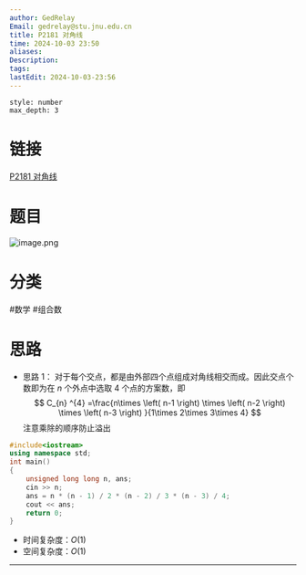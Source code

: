```yaml
---
author: GedRelay
Email: gedrelay@stu.jnu.edu.cn
title: P2181 对角线
time: 2024-10-03 23:50
aliases: 
Description: 
tags: 
lastEdit: 2024-10-03-23:56
---
```


```toc
style: number
max_depth: 3
```

# 链接
[P2181 对角线](https://www.luogu.com.cn/problem/P2181) 

# 题目
![image.png](https://ged-pic-bed.oss-cn-guangzhou.aliyuncs.com/img/202410032350760.png)


# 分类
#数学 #组合数 

# 思路
- 思路 1：
对于每个交点，都是由外部四个点组成对角线相交而成。因此交点个数即为在 ${n }$ 个外点中选取 ${4 }$ 个点的方案数，即
$$
C_{n} ^{4} =\frac{n\times \left( n-1 \right) \times \left( n-2 \right) \times \left( n-3 \right) }{1\times 2\times 3\times 4} 
$$
注意乘除的顺序防止溢出

```cpp
#include<iostream>
using namespace std;
int main()
{
	unsigned long long n, ans;
	cin >> n;
	ans = n * (n - 1) / 2 * (n - 2) / 3 * (n - 3) / 4;
	cout << ans;
	return 0;
}
```


- 时间复杂度：${O\left( 1 \right)  }$ 
- 空间复杂度：${O\left( 1 \right)  }$ 


---

